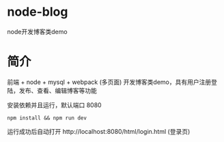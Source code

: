 # node-blog
node开发博客类demo

# 简介
前端 + node + mysql + webpack (多页面) 开发博客类demo，具有用户注册登陆，发布、查看、编辑博客等功能

安装依赖并且运行，默认端口 8080

```
npm install && npm run dev
```

运行成功后自动打开 http://localhost:8080/html/login.html (登录页) 
